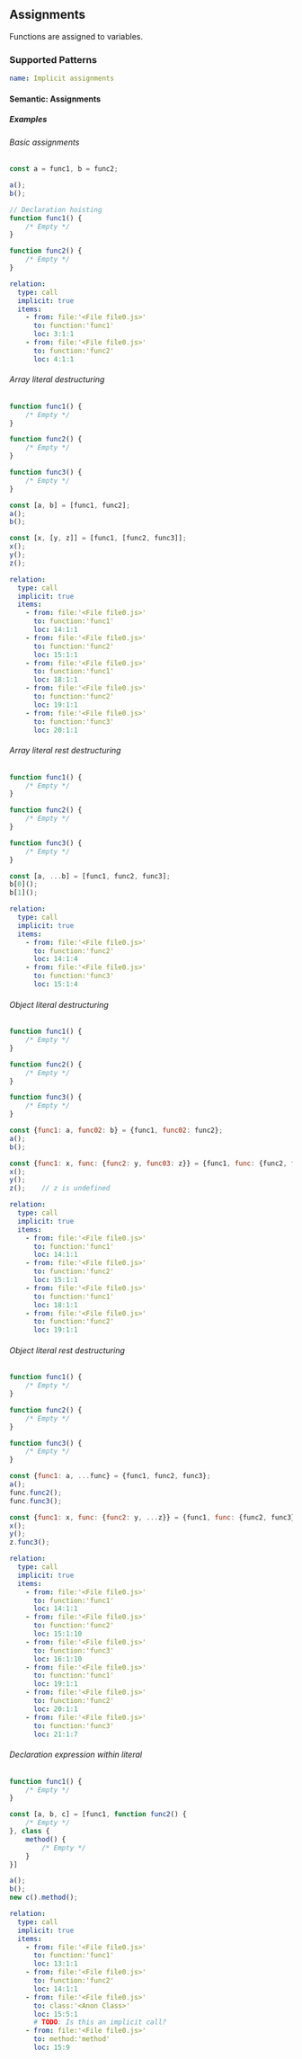 ## Assignments

Functions are assigned to variables.

### Supported Patterns

```yaml
name: Implicit assignments
```

#### Semantic: Assignments

##### Examples

###### Basic assignments

<!-- assignments/chained -->

```js
const a = func1, b = func2;

a();
b();

// Declaration hoisting
function func1() {
    /* Empty */
}

function func2() {
    /* Empty */
}
```

```yaml
relation:
  type: call
  implicit: true
  items:
    - from: file:'<File file0.js>'
      to: function:'func1'
      loc: 3:1:1
    - from: file:'<File file0.js>'
      to: function:'func2'
      loc: 4:1:1
```

###### Array literal destructuring

<!-- assignments/tuple, assignments/recursive_tuple -->

```js
function func1() {
    /* Empty */
}

function func2() {
    /* Empty */
}

function func3() {
    /* Empty */
}

const [a, b] = [func1, func2];
a();
b();

const [x, [y, z]] = [func1, [func2, func3]];
x();
y();
z();
```

```yaml
relation:
  type: call
  implicit: true
  items:
    - from: file:'<File file0.js>'
      to: function:'func1'
      loc: 14:1:1
    - from: file:'<File file0.js>'
      to: function:'func2'
      loc: 15:1:1
    - from: file:'<File file0.js>'
      to: function:'func1'
      loc: 18:1:1
    - from: file:'<File file0.js>'
      to: function:'func2'
      loc: 19:1:1
    - from: file:'<File file0.js>'
      to: function:'func3'
      loc: 20:1:1
```

###### Array literal rest destructuring

<!-- assignments/starred -->

```js
function func1() {
    /* Empty */
}

function func2() {
    /* Empty */
}

function func3() {
    /* Empty */
}

const [a, ...b] = [func1, func2, func3];
b[0]();
b[1]();
```

```yaml
relation:
  type: call
  implicit: true
  items:
    - from: file:'<File file0.js>'
      to: function:'func2'
      loc: 14:1:4
    - from: file:'<File file0.js>'
      to: function:'func3'
      loc: 15:1:4
```

###### Object literal destructuring

```js
function func1() {
    /* Empty */
}

function func2() {
    /* Empty */
}

function func3() {
    /* Empty */
}

const {func1: a, func02: b} = {func1, func02: func2};
a();
b();

const {func1: x, func: {func2: y, func03: z}} = {func1, func: {func2, func03}};
x();
y();
z();    // z is undefined
```

```yaml
relation:
  type: call
  implicit: true
  items:
    - from: file:'<File file0.js>'
      to: function:'func1'
      loc: 14:1:1
    - from: file:'<File file0.js>'
      to: function:'func2'
      loc: 15:1:1
    - from: file:'<File file0.js>'
      to: function:'func1'
      loc: 18:1:1
    - from: file:'<File file0.js>'
      to: function:'func2'
      loc: 19:1:1
```

###### Object literal rest destructuring

```js
function func1() {
    /* Empty */
}

function func2() {
    /* Empty */
}

function func3() {
    /* Empty */
}

const {func1: a, ...func} = {func1, func2, func3};
a();
func.func2();
func.func3();

const {func1: x, func: {func2: y, ...z}} = {func1, func: {func2, func3}};
x();
y();
z.func3();
```

```yaml
relation:
  type: call
  implicit: true
  items:
    - from: file:'<File file0.js>'
      to: function:'func1'
      loc: 14:1:1
    - from: file:'<File file0.js>'
      to: function:'func2'
      loc: 15:1:10
    - from: file:'<File file0.js>'
      to: function:'func3'
      loc: 16:1:10
    - from: file:'<File file0.js>'
      to: function:'func1'
      loc: 19:1:1
    - from: file:'<File file0.js>'
      to: function:'func2'
      loc: 20:1:1
    - from: file:'<File file0.js>'
      to: function:'func3'
      loc: 21:1:7
```

###### Declaration expression within literal

```js
function func1() {
    /* Empty */
}

const [a, b, c] = [func1, function func2() {
    /* Empty */
}, class {
    method() {
        /* Empty */
    }
}]

a();
b();
new c().method();
```

```yaml
relation:
  type: call
  implicit: true
  items:
    - from: file:'<File file0.js>'
      to: function:'func1'
      loc: 13:1:1
    - from: file:'<File file0.js>'
      to: function:'func2'
      loc: 14:1:1
    - from: file:'<File file0.js>'
      to: class:'<Anon Class>'
      loc: 15:5:1
      # TODO: Is this an implicit call?
    - from: file:'<File file0.js>'
      to: method:'method'
      loc: 15:9
```

